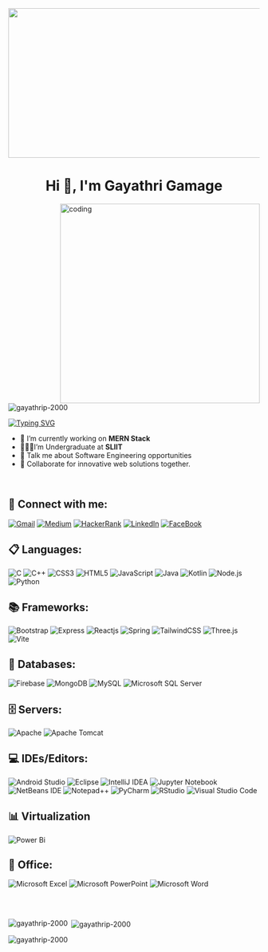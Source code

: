 <a href="https://gayathrip2000.io">
  <img src="https://i.pinimg.com/originals/c5/a6/e0/c5a6e0d064a22a2f6a3caeacb4260103.gif" width="1000"  height="300"  >
</a>


<h1 align="center">Hi 👋, I'm Gayathri Gamage</h1>
<img align="right" alt="coding" width="400" src="https://user-images.githubusercontent.com/74038190/221352975-94759904-aa4c-4032-a8ab-b546efb9c478.gif">

<p align="left"> <img src="https://komarev.com/ghpvc/?username=gayathrip-2000&label=Profile%20views&color=0e75b6&style=flat" alt="gayathrip-2000" /> </p>

<a href="https://git.io/typing-svg"><img src="https://readme-typing-svg.demolab.com?font=Fira+Code&pause=1000&random=false&width=435&lines=From+Beginner+to+Pro" alt="Typing SVG" /></a>
- 🔭 I’m currently working on **MERN Stack**
- 👩🏼‍🎓I’m Undergraduate at **SLIIT**
- 💬 Talk me about Software Engineering opportunities 
- 💼 Collaborate for innovative web solutions together.

<br/>

## 💬  Connect with me:
[![Gmail](https://img.shields.io/badge/Gmail-D14836?style=for-the-badge&logo=gmail&logoColor=white)](mailto:gayathrigamage222@gmail.com)
[![Medium](https://img.shields.io/badge/Medium-12100E?style=for-the-badge&logo=medium&logoColor=white)](https://medium.com/@pggayathri2000)
[![HackerRank](https://img.shields.io/badge/-Hackerrank-2EC866?style=for-the-badge&logo=HackerRank&logoColor=white)](https://www.hackerrank.com/gayathrigamage21)
[![LinkedIn](https://img.shields.io/badge/linkedin-%230077B5.svg?style=for-the-badge&logo=linkedin&logoColor=white)](https://linkedin.com/in/gayathri-gamage-006667215)
[![FaceBook](https://img.shields.io/badge/Facebook-1877F2?style=for-the-badge&logo=facebook&logoColor=white)](https://www.facebook.com/profile.php?id=100079171399800 )

## 📋  Languages:
![C](https://img.shields.io/badge/c%20-%2300599C.svg?&style=for-the-badge&logo=c&logoColor=white)
![C++](https://img.shields.io/badge/c++%20-%2300599C.svg?&style=for-the-badge&logo=c%2B%2B&ogoColor=white)
![CSS3](https://img.shields.io/badge/css3%20-%231572B6.svg?&style=for-the-badge&logo=css3&logoColor=white)
![HTML5](https://img.shields.io/badge/HTML5-E34F26?style=for-the-badge&logo=html5&logoColor=white)
![JavaScript](https://img.shields.io/badge/javascript%20-%23323330.svg?&style=for-the-badge&logo=javascript&logoColor=%23F7DF1E)
![Java](https://img.shields.io/badge/java-%23ED8B00.svg?&style=for-the-badge&logo=java&logoColor=white)
![Kotlin](https://img.shields.io/badge/kotlin-%230095D5.svg?&style=for-the-badge&logo=kotlin&logoColor=white)
![Node.js](https://img.shields.io/badge/node.js%20-%2343853D.svg?&style=for-the-badge&logo=node.js&logoColor=white)
![Python](https://img.shields.io/badge/python%20-%2314354C.svg?&style=for-the-badge&logo=python&logoColor=white)



## 📚 Frameworks:
![Bootstrap](https://img.shields.io/badge/bootstrap%20-%23563D7C.svg?&style=for-the-badge&logo=bootstrap&logoColor=white)
![Express](https://img.shields.io/badge/express.js%20-%23404d59.svg?&style=for-the-badge)
![Reactjs](https://img.shields.io/badge/react%20-%2320232a.svg?&style=for-the-badge&logo=react&logoColor=%2361DAFB)
![Spring](https://img.shields.io/badge/spring%20-%236DB33F.svg?&style=for-the-badge&logo=spring&logoColor=white)
![TailwindCSS](https://img.shields.io/badge/tailwindcss%20-%2338B2AC.svg?&style=for-the-badge&logo=tailwind-css&logoColor=white)
![Three.js](https://img.shields.io/badge/threejs-black?style=for-the-badge&logo=three.js&logoColor=white)
![Vite](https://img.shields.io/badge/vite-%23646CFF.svg?style=for-the-badge&logo=vite&logoColor=white)

## 💾 Databases:

![Firebase](https://img.shields.io/badge/Firebase-039BE5?style=for-the-badge&logo=Firebase&logoColor=white)
![MongoDB](https://img.shields.io/badge/MongoDB-%234ea94b.svg?style=for-the-badge&logo=mongodb&logoColor=white)
![MySQL](https://img.shields.io/badge/mysql-%2300f.svg?style=for-the-badge&logo=mysql&logoColor=white)
![Microsoft SQL Server](https://img.shields.io/badge/Microsoft%20SQL%20Server-CC2927?style=for-the-badge&logo=microsoft%20sql%20server&logoColor=white)

## 🗄️ Servers:

![Apache](https://img.shields.io/badge/apache-%23D42029.svg?style=for-the-badge&logo=apache&logoColor=white)
![Apache Tomcat](https://img.shields.io/badge/apache%20tomcat-%23F8DC75.svg?style=for-the-badge&logo=apache-tomcat&logoColor=black)

##  💻 IDEs/Editors:
![Android Studio](https://img.shields.io/badge/Android%20Studio-3DDC84.svg?style=for-the-badge&logo=android-studio&logoColor=white)
![Eclipse](https://img.shields.io/badge/Eclipse-2C2255?style=for-the-badge&logo=eclipse&logoColor=white)
![IntelliJ IDEA](	https://img.shields.io/badge/IntelliJ_IDEA-000000.svg?style=for-the-badge&logo=intellij-idea&logoColor=white)
![Jupyter Notebook](https://img.shields.io/badge/jupyter-%23FA0F00.svg?style=for-the-badge&logo=jupyter&logoColor=white)
![NetBeans IDE](https://img.shields.io/badge/NetBeansIDE-1B6AC6.svg?style=for-the-badge&logo=apache-netbeans-ide&logoColor=white)
![Notepad++](https://img.shields.io/badge/Notepad++-90E59A.svg?style=for-the-badge&logo=notepad%2B%2B&logoColor=black)
![PyCharm](https://img.shields.io/badge/pycharm-143?style=for-the-badge&logo=pycharm&logoColor=black&color=black&labelColor=green)
![RStudio](https://img.shields.io/badge/RStudio-75AADB?style=for-the-badge&logo=RStudio&logoColor=white)
![Visual Studio Code](https://img.shields.io/badge/Visual_Studio_Code-0078D4?style=for-the-badge&logo=visual%20studio%20code&logoColor=white)

## 📊 Virtualization
![Power Bi](https://img.shields.io/badge/power_bi-F2C811?style=for-the-badge&logo=powerbi&logoColor=black)

## 🏢 Office:
![Microsoft Excel](https://img.shields.io/badge/Microsoft_Excel-217346?style=for-the-badge&logo=microsoft-excel&logoColor=white)
![Microsoft PowerPoint](https://img.shields.io/badge/Microsoft_PowerPoint-B7472A?style=for-the-badge&logo=microsoft-powerpoint&logoColor=white)
![Microsoft Word](https://img.shields.io/badge/Microsoft_Word-2B579A?style=for-the-badge&logo=microsoft-word&logoColor=white)

</br></br>
<p><img align="left" src="https://github-readme-stats.vercel.app/api/top-langs?username=gayathrip2000&show_icons=true&locale=en&layout=compact&theme=dark" alt="gayathrip-2000" /></p>
<p>&nbsp;<img align="center" src="https://github-readme-stats.vercel.app/api?username=gayathrip2000&show_icons=true&locale=en&theme=dark" alt="gayathrip-2000" /></p>
<p><img align="center" src="https://github-readme-streak-stats.herokuapp.com/?user=gayathrip2000&theme=dark" alt="gayathrip-2000" /></p>

